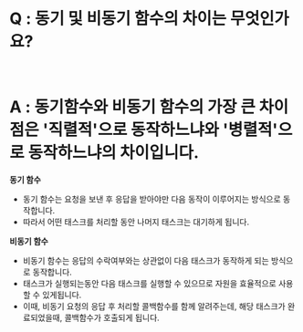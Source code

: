 # Q : 동기 및 비동기 함수의 차이는 무엇인가요?

<br />

# A : 동기함수와 비동기 함수의 가장 큰 차이점은 '직렬적'으로 동작하느냐와 '병렬적'으로 동작하느냐의 차이입니다.

**동기 함수**

- 동기 함수는 요청을 보낸 후 응답을 받아야만 다음 동작이 이루어지는 방식으로 동작합니다.
- 따라서 어떤 태스크를 처리할 동안 나머지 태스크는 대기하게 됩니다.

**비동기 함수**

- 비동기 함수는 응답의 수락여부와는 상관없이 다음 태스크가 동작하게 되는 방식으로 동작합니다.
- 태스크가 실행되는동안 다음 태스크를 실행할 수 있으므로 자원을 효율적으로 사용할 수 있게됩니다.
- 이때, 비동기 요청의 응답 후 처리할 콜백함수를 함께 알려주는데, 해당 태스크가 완료되었을때, 콜백함수가 호출되게 됩니다.
